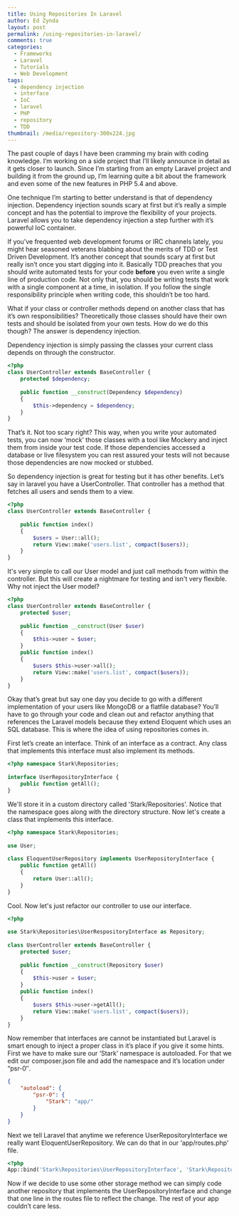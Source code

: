 ```yaml
---
title: Using Repositories In Laravel
author: Ed Zynda
layout: post
permalink: /using-repositories-in-laravel/
comments: true
categories:
  - Frameworks
  - Laravel
  - Tutorials
  - Web Development
tags:
  - dependency injection
  - interface
  - IoC
  - laravel
  - PHP
  - repository
  - TDD
thumbnail: /media/repository-300x224.jpg
---
```

The past couple of days I have been cramming my brain with coding knowledge. I&#8217;m working on a side project that I&#8217;ll likely announce in detail as it gets closer to launch. Since I&#8217;m starting from an empty Laravel project and building it from the ground up, I&#8217;m learning quite a bit about the framework and even some of the new features in PHP 5.4 and above.

One technique I&#8217;m starting to better understand is that of dependency injection. Dependency injection sounds scary at first but it&#8217;s really a simple concept and has the potential to improve the flexibility of your projects. Laravel allows you to take dependency injection a step further with it&#8217;s powerful IoC container.

If you&#8217;ve frequented web development forums or IRC channels lately, you might hear seasoned veterans blabbing about the merits of TDD or Test Driven Development. It&#8217;s another concept that sounds scary at first but really isn&#8217;t once you start digging into it. Basically TDD preaches that you should write automated tests for your code **before** you even write a single line of production code. Not only that, you should be writing tests that work with a single component at a time, in isolation. If you follow the single responsibility principle when writing code, this shouldn&#8217;t be too hard.

What if your class or controller methods depend on another class that has it&#8217;s own responsibilities? Theoretically those classes should have their own tests and should be isolated from your own tests. How do we do this though? The answer is dependency injection.

Dependency injection is simply passing the classes your current class depends on through the constructor. 

```php  
<?php
class UserController extends BaseController {
    protected $dependency;
 
    public function __construct(Dependency $dependency)
    {
        $this->dependency = $dependency;
    }
}
```

That&#8217;s it. Not too scary right? This way, when you write your automated tests, you can now &#8216;mock&#8217; those classes with a tool like Mockery and inject them from inside your test code. If those dependencies accessed a database or live filesystem you can rest assured your tests will not because those dependencies are now mocked or stubbed.

So dependency injection is great for testing but it has other benefits. Let&#8217;s say in laravel you have a UserController. That controller has a method that fetches all users and sends them to a view.

```php 
<?php
class UserController extends BaseController {
 
    public function index()
    {
        $users = User::all();
        return View::make('users.list', compact($users));
    }
}
```

It's very simple to call our User model and just call methods from within the controller. But this will create a nightmare for testing and isn't very flexible. Why not inject the User model?

```php  
<?php
class UserController extends BaseController {
    protected $user;
 
    public function __construct(User $user)
    {
        $this->user = $user;
    }
    public function index()
    {
        $users $this->user->all();
        return View::make('users.list', compact($users));
    }
}
```

Okay that&#8217;s great but say one day you decide to go with a different implementation of your users like MongoDB or a flatfile database? You&#8217;ll have to go through your code and clean out and refactor anything that references the Laravel models because they extend Eloquent which uses an SQL database. This is where the idea of using repositories comes in.

First let&#8217;s create an interface. Think of an interface as a contract. Any class that implements this interface must also implement its methods.

```php  
<?php namespace Stark\Repositories;
 
interface UserRepositoryInterface {
    public function getAll();
}
```

We'll store it in a custom directory called 'Stark/Repositories'. Notice that the namespace goes along with the directory structure. Now let's create a class that implements this interface.

```php  
<?php namespace Stark\Repositories;
 
use User;
 
class EloquentUserRepository implements UserRepositoryInterface {
    public function getAll()
    {
        return User::all();
    }
}
```

Cool. Now let's just refactor our controller to use our interface.

```php  
<?php
 
use Stark\Repositories\UserRespositoryInterface as Repository;
 
class UserController extends BaseController {
    protected $user;
 
    public function __construct(Repository $user)
    {
        $this->user = $user;
    }
    public function index()
    {
        $users $this->user->getAll();
        return View::make('users.list', compact($users));
    }
}
```

Now remember that interfaces are cannot be instantiated but Laravel is smart enough to inject a proper class in it&#8217;s place if you give it some hints. First we have to make sure our &#8216;Stark&#8217; namespace is autoloaded. For that we edit our composer.json file and add the namespace and it&#8217;s location under &#8220;psr-0&#8243;.

```json  
{
    "autoload": {
        "psr-0": {
            "Stark": "app/"
        }
    }
}
```

Next we tell Laravel that anytime we reference UserRepositoryInterface we really want EloquentUserRepository. We can do that in our &#8216;app/routes.php&#8217; file.

```php
<?php
App::bind('Stark\Repositories\UserRepositoryInterface', 'Stark\Repositories\EloquentUserRepository');
```

Now if we decide to use some other storage method we can simply code another repository that implements the UserRepositoryInterface and change that one line in the routes file to reflect the change. The rest of your app couldn&#8217;t care less.

 [1]: http://www.edzynda.com/media/repository.jpg
